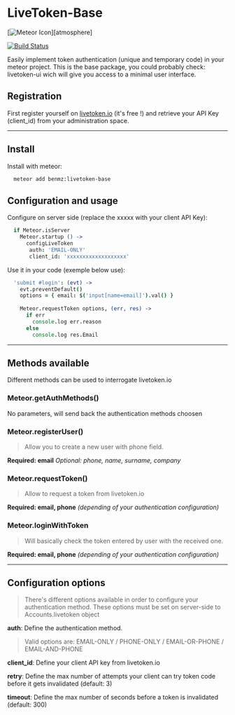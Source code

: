 # LiveToken-Base

[![Meteor Icon](http://icon.meteor.com/package/benmz:livetoken-base)][atmosphere]

[![Build Status](https://secure.travis-ci.org/x62en/livetoken-base.png?branch=master)](https://travis-ci.org/x62en/livetoken-base)

Easily implement token authentication (unique and temporary code) in your meteor project.
This is the base package, you could probably check: livetoken-ui wich will give you access to a minimal user interface.

## Registration

First register yourself on [livetoken.io](http://livetoken.io) (it's free !) and retrieve your API Key (client_id) from your administration space.

___

## Install

Install with meteor:
  ```sh
    meteor add benmz:livetoken-base
  ```

## Configuration and usage

Configure on server side (replace the xxxxx with your client API Key):
  ```coffeescript
    if Meteor.isServer
      Meteor.startup () ->
        configLiveToken
         auth: 'EMAIL-ONLY'
         client_id: 'xxxxxxxxxxxxxxxxxxx'
  ```

Use it in your code (exemple below use):
  ```coffeescript
    'submit #login': (evt) ->
      evt.preventDefault()
      options = { email: $('input[name=email]').val() }
            
      Meteor.requestToken options, (err, res) ->
        if err
          console.log err.reason
        else
          console.log res.Email
  ```

___

## Methods available

Different methods can be used to interrogate livetoken.io

### Meteor.getAuthMethods()
No parameters, will send back the authentication methods choosen

### Meteor.registerUser()
> Allow you to create a new user with phone field.

**Required: email**
*Optional: phone, name, surname, company*

### Meteor.requestToken()
> Allow to request a token from livetoken.io

**Required: email, phone** *(depending of your authentication configuration)*

### Meteor.loginWithToken
> Will basically check the token entered by user with the received one.

**Required: email, phone** *(depending of your authentication configuration)*

___

## Configuration options
> There's different options available in order to configure your authentication method.
> These options must be set on server-side to Accounts.livetoken object

**auth**: Define the authentication method.
> Valid options are: EMAIL-ONLY / PHONE-ONLY / EMAIL-OR-PHONE / EMAIL-AND-PHONE

**client_id**: Define your client API key from livetoken.io

**retry**: Define the max number of attempts your client can try token code before it gets invalidated (default: 3)

**timeout**: Define the max number of seconds before a token is invalidated (default: 300)


